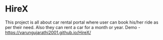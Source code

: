 # HireX
This project is all about car rental portal where user can book his/her ride as per their need. Also they can rent a car for a month or year. 
Demo - https://varungujarathi2001.github.io/HireX/
